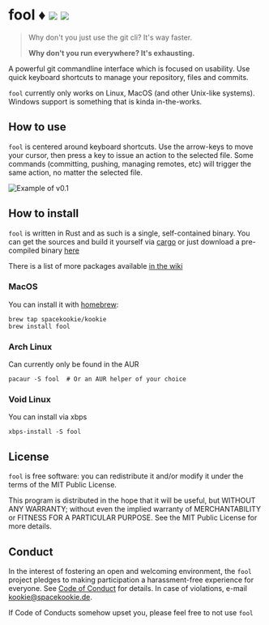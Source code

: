 # fool ♦ [![](https://travis-ci.org/spacekookie/fool.svg?branch=master)](https://travis-ci.org/spacekookie/fool) [![](https://ci.appveyor.com/api/projects/status/w29yfx0q5kls3013?svg=true)](https://ci.appveyor.com/project/spacekookie/fool)

> Why don't you just use the git cli? It's way faster.
>
> **Why don't you run everywhere? It's exhausting.**

A powerful git commandline interface which is focused on usability. Use quick keyboard shortcuts to manage your repository, files and commits.

`fool` currently only works on Linux, MacOS (and other Unix-like systems). Windows support is something that is kinda in-the-works.

## How to use

`fool` is centered around keyboard shortcuts. Use the arrow-keys to move your cursor, then press a key to issue an action to the selected file. Some commands (committing, pushing, managing remotes, etc) will trigger the same action, no matter the selected file.

![Example of v0.1](assets/demo.gif)


## How to install

`fool` is written in Rust and as such is a single, self-contained binary. You can get the sources and build it yourself via [cargo](https://doc.rust-lang.org/cargo/) or just download a pre-compiled binary [here](https://github.com/spacekookie/fool/releases)

There is a list of more packages available [in the wiki](https://github.com/spacekookie/fool/wiki/packaging)

### MacOS

You can install it with [homebrew](http://brew.sh):

```
brew tap spacekookie/kookie
brew install fool
```

### Arch Linux

Can currently only be found in the AUR

```
pacaur -S fool  # Or an AUR helper of your choice
```

### Void Linux

You can install via xbps

```
xbps-install -S fool
```

## License

`fool` is free software: you can redistribute it and/or modify it under the terms of the MIT Public License.

This program is distributed in the hope that it will be useful, but WITHOUT ANY WARRANTY; without even the implied warranty of MERCHANTABILITY or FITNESS FOR A PARTICULAR PURPOSE. See the MIT Public License for more details.


## Conduct

In the interest of fostering an open and welcoming environment, the `fool` project pledges to making participation a harassment-free experience for everyone. See [Code of Conduct](CODE_OF_CONDUCT.md) for details. In case of violations, e-mail [kookie@spacekookie.de](mailto:kookie@spacekookie.de).

If Code of Conducts somehow upset you, please feel free to not use `fool`
